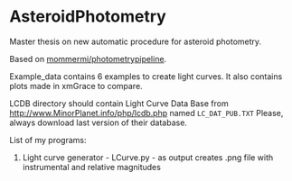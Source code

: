 # AsteroidPhotometry
Master thesis on new automatic procedure for asteroid photometry.

Based on [mommermi/photometrypipeline](https://github.com/mommermi/photometrypipeline).

Example_data contains 6 examples to create light curves. It also contains plots made in xmGrace to compare.

LCDB directory should contain Light Curve Data Base from http://www.MinorPlanet.info/php/lcdb.php named `LC_DAT_PUB.TXT`
Please, always download last version of their database.

List of my programs:

1. Light curve generator - LCurve.py - as output creates .png file with instrumental and relative magnitudes
